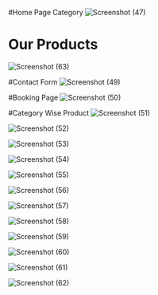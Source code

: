 #Home Page Category
![Screenshot (47)](https://user-images.githubusercontent.com/85999223/232210220-3ab7f9fe-b8ee-4461-8784-c5f9b23f2454.png)

# Our Products
![Screenshot (63)](https://user-images.githubusercontent.com/85999223/232210292-4c4fbfed-08fb-4d87-ac12-00b77614f67a.png)

#Contact Form
![Screenshot (49)](https://user-images.githubusercontent.com/85999223/232210332-06cc89cd-808f-47ea-8c8e-35466fa6ce3f.png)

#Booking Page
![Screenshot (50)](https://user-images.githubusercontent.com/85999223/232210335-e2d5ba97-b032-4d3f-8ae2-184e4d36d750.png)

#Category Wise Product
![Screenshot (51)](https://user-images.githubusercontent.com/85999223/232210340-c5207442-2d51-430b-875a-094aea4e1915.png)

![Screenshot (52)](https://user-images.githubusercontent.com/85999223/232210346-cf9b3bd1-93eb-4202-a2d7-52d2951c732b.png)

![Screenshot (53)](https://user-images.githubusercontent.com/85999223/232210348-ac02a5a5-512f-4f75-8827-7c7b45976fab.png)

![Screenshot (54)](https://user-images.githubusercontent.com/85999223/232210351-93042c70-eb4e-4b6a-b242-a54f6cc7c068.png)

![Screenshot (55)](https://user-images.githubusercontent.com/85999223/232210404-1a8829e1-ae2b-4890-9051-aa104e82229c.png)

![Screenshot (56)](https://user-images.githubusercontent.com/85999223/232210409-6f3edab7-7daf-4946-977f-3cd2e69474d8.png)

![Screenshot (57)](https://user-images.githubusercontent.com/85999223/232210414-05497815-f210-4526-9d1e-a96eb21e1547.png)

![Screenshot (58)](https://user-images.githubusercontent.com/85999223/232210417-3a20c53d-b2dd-478f-a080-d2e2362be191.png)

![Screenshot (59)](https://user-images.githubusercontent.com/85999223/232210419-8bbd66b5-6115-4b55-a906-ff80a039c09a.png)

![Screenshot (60)](https://user-images.githubusercontent.com/85999223/232210424-40572c0e-5356-443c-ba97-4bec7e86085f.png)

![Screenshot (61)](https://user-images.githubusercontent.com/85999223/232210427-70446e67-7171-4801-a4b8-3831c5d0d382.png)

![Screenshot (62)](https://user-images.githubusercontent.com/85999223/232210428-526ed300-e099-4773-b738-a95f4d376e3e.png)
